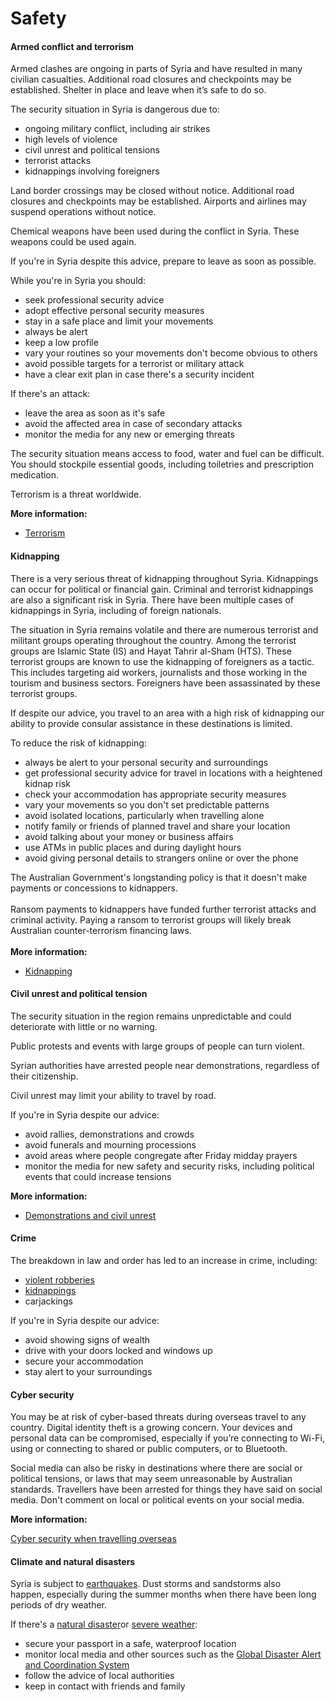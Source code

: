 # Safety

#### Armed conflict and terrorism

Armed clashes are ongoing in parts of Syria and have resulted in many civilian casualties. Additional road closures and checkpoints may be established. Shelter in place and leave when it’s safe to do so.  

The security situation in Syria is dangerous due to:

* ongoing military conflict, including air strikes
* high levels of violence
* civil unrest and political tensions
* terrorist attacks
* kidnappings involving foreigners

Land border crossings may be closed without notice. Additional road closures and checkpoints may be established. Airports and airlines may suspend operations without notice.

Chemical weapons have been used during the conflict in Syria. These weapons could be used again.

If you're in Syria despite this advice, prepare to leave as soon as possible.

While you're in Syria you should:

* seek professional security advice
* adopt effective personal security measures
* stay in a safe place and limit your movements
* always be alert
* keep a low profile
* vary your routines so your movements don't become obvious to others
* avoid possible targets for a terrorist or military attack
* have a clear exit plan in case there's a security incident

If there's an attack:

* leave the area as soon as it's safe
* avoid the affected area in case of secondary attacks
* monitor the media for any new or emerging threats

The security situation means access to food, water and fuel can be difficult. You should stockpile essential goods, including toiletries and prescription medication.

Terrorism is a threat worldwide.

**More information:**

* [Terrorism](https://www.smartraveller.gov.au/before-you-go/safety/terrorism)

#### Kidnapping

There is a very serious threat of kidnapping throughout Syria. Kidnappings can occur for political or financial gain. Criminal and terrorist kidnappings are also a significant risk in Syria. There have been multiple cases of kidnappings in Syria, including of foreign nationals. 

The situation in Syria remains volatile and there are numerous terrorist and militant groups operating throughout the country. Among the terrorist groups are Islamic State (IS) and Hayat Tahrir al-Sham (HTS). These terrorist groups are known to use the kidnapping of foreigners as a tactic. This includes targeting aid workers, journalists and those working in the tourism and business sectors. Foreigners have been assassinated by these terrorist groups.  
  
If despite our advice, you travel to an area with a high risk of kidnapping our ability to provide consular assistance in these destinations is limited. 

To reduce the risk of kidnapping:

* always be alert to your personal security and surroundings
* get professional security advice for travel in locations with a heightened kidnap risk
* check your accommodation has appropriate security measures
* vary your movements so you don't set predictable patterns
* avoid isolated locations, particularly when travelling alone
* notify family or friends of planned travel and share your location
* avoid talking about your money or business affairs
* use ATMs in public places and during daylight hours
* avoid giving personal details to strangers online or over the phone

The Australian Government's longstanding policy is that it doesn't make payments or concessions to kidnappers.  
   
Ransom payments to kidnappers have funded further terrorist attacks and criminal activity. Paying a ransom to terrorist groups will likely break Australian counter-terrorism financing laws.  
   
**More information:**

* [Kidnapping](https://www.smartraveller.gov.au/before-you-go/safety/kidnapping)

#### Civil unrest and political tension

The security situation in the region remains unpredictable and could deteriorate with little or no warning.

Public protests and events with large groups of people can turn violent.

Syrian authorities have arrested people near demonstrations, regardless of their citizenship.

Civil unrest may limit your ability to travel by road.

If you're in Syria despite our advice:

* avoid rallies, demonstrations and crowds
* avoid funerals and mourning processions
* avoid areas where people congregate after Friday midday prayers
* monitor the media for new safety and security risks, including political events that could increase tensions

**More information:**

* [Demonstrations and civil unrest](/before-you-go/safety/protests-civil-unrest "Protests and civil unrest")

#### Crime

The breakdown in law and order has led to an increase in crime, including:

* [violent robberies](/before-you-go/safety/theft-robbery "Theft and robbery")
* [kidnappings](/before-you-go/safety/kidnapping "Reducing the risk of kidnapping")
* carjackings

If you're in Syria despite our advice:

* avoid showing signs of wealth
* drive with your doors locked and windows up
* secure your accommodation
* stay alert to your surroundings

#### Cyber security

You may be at risk of cyber-based threats during overseas travel to any country. Digital identity theft is a growing concern. Your devices and personal data can be compromised, especially if you’re connecting to Wi-Fi, using or connecting to shared or public computers, or to Bluetooth.

Social media can also be risky in destinations where there are social or political tensions, or laws that may seem unreasonable by Australian standards. Travellers have been arrested for things they have said on social media. Don't comment on local or political events on your social media.

**More information:**

[Cyber security when travelling overseas](https://www.smartraveller.gov.au/before-you-go/staying-safe/cyber-security)

#### Climate and natural disasters

Syria is subject to [earthquakes](/before-you-go/safety/earthquakes-tsunamis "Earthquakes and tsunamis"). Dust storms and sandstorms also happen, especially during the summer months when there have been long periods of dry weather.

If there's a [natural disaster](/before-you-go/safety/natural-disasters "Staying safe when there's a natural disaster")or [severe weather](/while-youre-away/crisis-or-emergency/severe-weather-incident "There's a severe weather incident"):

* secure your passport in a safe, waterproof location
* monitor local media and other sources such as the [Global Disaster Alert and Coordination System](http://gdacs.org/)
* follow the advice of local authorities
* keep in contact with friends and family